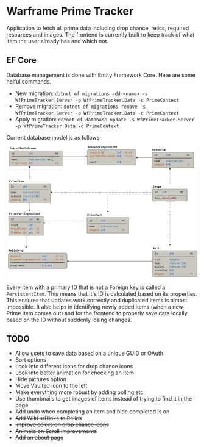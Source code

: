 # Warframe Prime Tracker

Application to fetch all prime data including drop chance, relics, required resources and images.
The frontend is currently built to keep track of what item the user already has and which not.

## EF Core

Database management is done with Entity Framework Core.
Here are some helful commands.

* New migration: `dotnet ef migrations add <name> -s WfPrimeTracker.Server -p WfPrimeTracker.Data -c PrimeContext`
* Remove migration: `dotnet ef migrations remove -s WfPrimeTracker.Server -p WfPrimeTracker.Data -c PrimeContext`
* Apply migration: `dotnet ef database update -s WfPrimeTracker.Server -p WfPrimeTracker.Data -c PrimeContext`

Current database model is as follows:

![Database schema](DbSchema.png)

Every item with a primary ID that is not a Foreign key is called a `PersistentItem`.
This means that it's ID is calculated based on its properties.
This ensures that updates work correctly and duplicated items is almost impossible.
It also helps in identifying newly added items (when a new Prime item comes out) and for the frontend to properly save data locally based on the ID without suddenly losing changes.

## TODO

* Allow users to save data based on a unique GUID or OAuth
* Sort options
* Look into different icons for drop chance icons
* Look into better animation for checking an item
* Hide pictures option
* Move Vaulted icon to the left
* Make everything more robust by adding polling etc
* Use thumbnails to get images of items instead of trying to find it in the page
* Add undo when completing an item and hide completed is on
* ~~Add Wiki url links to Relics~~
* ~~Improve colors on drop chance icons~~
* ~~Animate on Scroll improvements~~
* ~~Add an about page~~